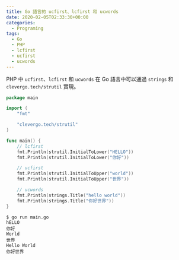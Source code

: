 ```yaml
---
title: Go 語言的 ucfirst、lcfirst 和 ucwords
date: 2020-02-05T02:33:30+00:00
categories:
  - Programing
tags:
  - Go
  - PHP
  - lcfirst
  - ucfirst
  - ucwords
---
```


PHP 中 `ucfirst`、`lcfirst` 和 `ucwords` 在 Go 語言中可以通過 `strings` 和 `clevergo.tech/strutil` 實現。

<!--more-->

```go
package main

import (
    "fmt"

    "clevergo.tech/strutil"
)

func main() {
    // lcfirst
    fmt.Println(strutil.InitialToLower("HELLO"))
    fmt.Println(strutil.InitialToLower("你好"))

    // ucfirst
    fmt.Println(strutil.InitialToUpper("world"))
    fmt.Println(strutil.InitialToUpper("世界"))

    // ucwords
    fmt.Println(strings.Title("hello world"))
    fmt.Println(strings.Title("你好世界"))
}
```

```shell
$ go run main.go
hELLO
你好
World
世界
Hello World
你好世界
```
